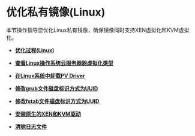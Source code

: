 # 优化私有镜像\(Linux\)<a name="ZH-CN_TOPIC_0130878749"></a>

本节操作指导您优化Linux私有镜像，确保镜像同时支持XEN虚拟化和KVM虚拟化。

-   **[优化过程\(Linux\)](优化过程(Linux).md)**  

-   **[查看Linux操作系统云服务器器虚拟化类型](查看Linux操作系统云服务器器虚拟化类型.md)**  

-   **[在Linux系统中卸载PV Driver](在Linux系统中卸载PV-Driver.md)**  

-   **[修改grub文件磁盘标识方式为UUID](修改grub文件磁盘标识方式为UUID.md)**  

-   **[修改fstab文件磁盘标识方式为UUID](修改fstab文件磁盘标识方式为UUID.md)**  

-   **[安装原生的XEN和KVM驱动](安装原生的XEN和KVM驱动.md)**  

-   **[清除日志文件](清除日志文件.md)**  


